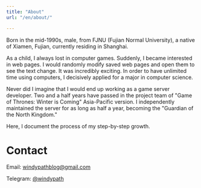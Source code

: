 ```yaml
---
title: "About"
url: "/en/about/"

---
```

Born in the mid-1990s, male, from FJNU (Fujian Normal University), a native of Xiamen, Fujian, currently residing in Shanghai.

As a child, I always lost in computer games. Suddenly, I became interested in web pages. I would randomly modify saved web pages and open them to see the text change. It was incredibly exciting. In order to have unlimited time using computers, I decisively applied for a major in computer science.

Never did I imagine that I would end up working as a game server developer. Two and a half years have passed in the project team of "Game of Thrones: Winter is Coming" Asia-Pacific version. I independently maintained the server for as long as half a year, becoming the "Guardian of the North Kingdom."

Here, I document the process of my step-by-step growth.

# Contact
Email: [windypathblog@gmail.com](mailto:windypathblog@gmail.com)

Telegram: [@windypath](https://t.me/windypath)
